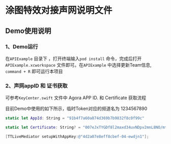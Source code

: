 # 涂图特效对接声网说明文件

## Demo使用说明

### 1、Demo运行

在`APIExample` 目录下 ，打开终端输入`pod install` 命令，完成后打开`APIExample.xcworkspace` 文件即可。在`APIExample` 中选择更新Team信息, `command + R` 即可运行本项目

### 2、声网appID 和 证书获取

可参考`KeyCenter.swift`  文件中  Agora APP ID. 和 Certificate 获取流程

目前Demo中使用的如下所示，临时Token对应的频道名为 1234567890

```swift
static let AppId: String = "91b4f7a60a874d369b7b9832f8c0f99c"

static let Certificate: String? = "007eJxTYGDf8l2maxd34uvNDpv2mnL8NO/mtvfevTlaTmXrgojNS+oUGCwNk0zSzBPNDBItzE1SjM0sk8yTLC2MjdIskg3SLC2T1S4sSWkIZGR4oBvIysgAgSA+F4OhkbGJqZm5haUBAwMAvtge8Q=="
```

```objective-c
[TTLiveMediator setupWithAppKey:@"4d2a07e8eff8cbef-04-ewdjn1"];
```

